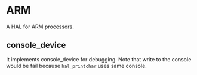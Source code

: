 # ARM
A HAL for ARM processors.

## console_device
It implements console_device for debugging. Note that
write to the console would be fail because `hal_printchar`
uses same console.
